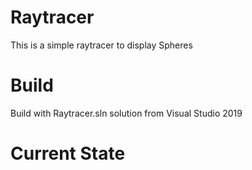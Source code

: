 # Raytracer
This is a simple raytracer to display Spheres

# Build
Build with Raytracer.sln solution from Visual Studio 2019

# Current State
[](State.JPG)